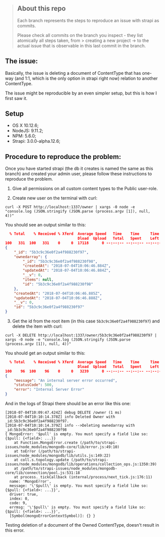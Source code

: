 > ## About this repo
> 
> Each branch represents the steps to reproduce an issue with strapi as commits.
> 
> Please check all commits on the branch you inspect - they list atomically all steps taken, from > creating a new project -> to the actual issue that is observable in this last commit in the branch.

## The issue:

Basically, the issue is deleting a document of ContentType that has one-way (and 1:1, which is the only option in strapi right now) relation to another ContentType.

The issue might be reproducible by an even simpler setup, but this is how I first saw it.

## Setup

 * OS X     10.12.6;
 * NodeJS:  9.11.2;
 * NPM:     5.6.0;
 * Strapi:  3.0.0-alpha.12.6;

## Procedure to reproduce the problem:

Once you have started strapi (the db it creates is named the same as this branch) and created your admin user, please follow these instructions to reproduce the problem.

1. Give all permissions on all custom content types to the Public user-role.

2. Create new user on the terminal with curl:

```shell
curl -X POST http://localhost:1337/owner | xargs -0 node -e "console.log (JSON.stringify (JSON.parse (process.argv [1]), null, 4))"
```

You should see an output similar to this:

```json
  % Total    % Received % Xferd  Average Speed   Time    Time     Time  Current
                                 Dload  Upload   Total   Spent    Left  Speed
100   331  100   331    0     0  17118      0 --:--:-- --:--:-- --:--:-- 17421
{
    "_id": "5b3c9c36e0f2a4f988230f97",
    "ownedarray": {
        "_id": "5b3c9c36e0f2a4f988230f98",
        "createdAt": "2018-07-04T10:06:46.884Z",
        "updatedAt": "2018-07-04T10:06:46.884Z",
        "__v": 0,
        "items": null,
        "id": "5b3c9c36e0f2a4f988230f98"
    },
    "createdAt": "2018-07-04T10:06:46.885Z",
    "updatedAt": "2018-07-04T10:06:46.888Z",
    "__v": 0,
    "id": "5b3c9c36e0f2a4f988230f97"
}
```

3. Get the id from the root item (in this case `5b3c9c36e0f2a4f988230f97`) and delete the item with curl:

```shell
curl -X DELETE http://localhost:1337/owner/5b3c9c36e0f2a4f988230f97 | xargs -0 node -e "console.log (JSON.stringify (JSON.parse (process.argv [1]), null, 4))"
```

You should get an output similar to this:

```json
  % Total    % Received % Xferd  Average Speed   Time    Time     Time  Current
                                 Dload  Upload   Total   Spent    Left  Speed
100    96  100    96    0     0   3239      0 --:--:-- --:--:-- --:--:--  3310
{
    "message": "An internal server error occurred",
    "statusCode": 500,
    "error": "Internal Server Error"
}
```

And in the logs of Strapi there should be an error like this one:

```
[2018-07-04T10:09:47.424Z] debug DELETE /owner (1 ms)
[2018-07-04T10:10:14.378Z] info Deleted Owner with _id:5b3c9c36e0f2a4f988230f97.
[2018-07-04T10:10:14.379Z] info -->Deleting ownedarray with _id:5b3c9c36e0f2a4f988230f98
{ MongoError: '$pull' is empty. You must specify a field like so: {$pull: {<field>: ...}}
    at Function.MongoError.create (/path/to/strapi-issues/node_modules/mongodb-core/lib/error.js:49:10)
    at toError (/path/to/strapi-issues/node_modules/mongodb/lib/utils.js:149:22)
    at coll.s.topology.update (/path/to/strapi-issues/node_modules/mongodb/lib/operations/collection_ops.js:1350:39)
    at /path/to/strapi-issues/node_modules/mongodb-core/lib/connection/pool.js:531:18
    at process._tickCallback (internal/process/next_tick.js:176:11)
  name: 'MongoError',
  message: '\'$pull\' is empty. You must specify a field like so: {$pull: {<field>: ...}}',
  driver: true,
  index: 0,
  code: 9,
  errmsg: '\'$pull\' is empty. You must specify a field like so: {$pull: {<field>: ...}}',
  [Symbol(mongoErrorContextSymbol)]: {} }
```

Testing deletion of a document of the Owned ContentType, doesn't result in this error.
